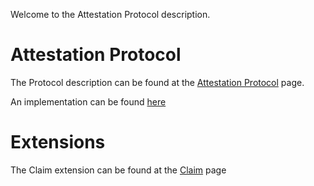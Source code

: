 Welcome to the Attestation Protocol description.


# Attestation Protocol

The Protocol description can be found at the [Attestation Protocol](https://github.com/project-ap/documentation/wiki/Attestation-Protocol) page.

An implementation can be found [here](https://github.com/project-ap/attestation-protocol-ts)

# Extensions

The Claim extension can be found at the [Claim](https://github.com/project-ap/documentation/wiki/Claim) page